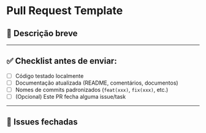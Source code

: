 # Pull Request Template

## 🧩 Descrição breve
<!-- Descreva de forma objetiva o que foi feito nesse PR -->

---

## ✅ Checklist antes de enviar:
- [ ] Código testado localmente
- [ ] Documentação atualizada (README, comentários, documentos)
- [ ] Nomes de commits padronizados (`feat(xxx)`, `fix(xxx)`, etc.)
- [ ] (Opcional) Este PR fecha alguma issue/task

---

## 🔗 Issues fechadas
<!--
Preencha com o número da issue/task que este PR fecha.

Exemplo:
closes #123
ou, se for de outro repositório:
closes atter-data/<repo>#123

Dica: “closes” automaticamente fecha a issue quando o PR é mergeado.
-->
